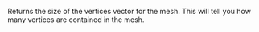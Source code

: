 Returns the size of the vertices vector for the mesh. This will tell you how many vertices are contained in the mesh.
